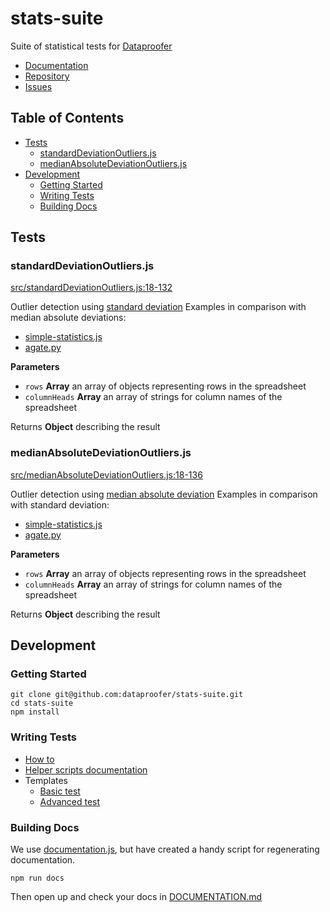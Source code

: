 # stats-suite
Suite of statistical tests for [Dataproofer](https://github.com/dataproofer/Dataproofer)

* [Documentation](https://github.com/dataproofer/stats-suite/blob/master/README.md)
* [Repository](https://github.com/dataproofer/stats-suite/)
* [Issues](https://github.com/dataproofer/stats-suite/issues)

## Table of Contents

* [Tests](https://github.com/dataproofer/stats-suite#tests)
  * [standardDeviationOutliers.js](https://github.com/dataproofer/stats-suite#standarddeviationoutliersjs)
  * [medianAbsoluteDeviationOutliers.js](https://github.com/dataproofer/stats-suite#medianabsolutedeviationoutliersjs)
* [Development](https://github.com/dataproofer/stats-suite#development)
  * [Getting Started](https://github.com/dataproofer/stats-suite#getting-started)
  * [Writing Tests](https://github.com/dataproofer/stats-suite#writing-tests)
  * [Building Docs](https://github.com/dataproofer/stats-suite#documentation)

## Tests

### standardDeviationOutliers.js

[src/standardDeviationOutliers.js:18-132](https://github.com/dataproofer/stats-suite/blob/3bf0ba467787a998d1b5436e9212342708cc2d11/src/standardDeviationOutliers.js#L18-L132 "Source code on GitHub")

Outlier detection using [standard deviation](https://en.wikipedia.org/wiki/standard_deviation)
Examples in comparison with median absolute deviations:

-   [simple-statistics.js](http://simplestatistics.org/docs/#samplestandarddeviation)
-   [agate.py](http://agate-stats.readthedocs.org/en/0.3.1/index.html)

**Parameters**

-   `rows` **Array** an array of objects representing rows in the spreadsheet
-   `columnHeads` **Array** an array of strings for column names of the spreadsheet

Returns **Object** describing the result

### medianAbsoluteDeviationOutliers.js

[src/medianAbsoluteDeviationOutliers.js:18-136](https://github.com/dataproofer/stats-suite/blob/3bf0ba467787a998d1b5436e9212342708cc2d11/src/medianAbsoluteDeviationOutliers.js#L18-L136 "Source code on GitHub")

Outlier detection using [median absolute deviation](https://en.wikipedia.org/wiki/Median_absolute_deviation)
Examples in comparison with standard deviation:

-   [simple-statistics.js](http://simplestatistics.org/docs/#mad)
-   [agate.py](http://agate-stats.readthedocs.org/en/0.3.1/index.html)

**Parameters**

-   `rows` **Array** an array of objects representing rows in the spreadsheet
-   `columnHeads` **Array** an array of strings for column names of the spreadsheet

Returns **Object** describing the result

## Development

### Getting Started

```
git clone git@github.com:dataproofer/stats-suite.git
cd stats-suite
npm install
```

### Writing Tests

* [How to](https://github.com/dataproofer/Dataproofer#creating-a-new-test)
* [Helper scripts documentation](https://github.com/dataproofer/dataproofertest-js/blob/master/DOCUMENTATION.md#util)
* Templates
  * [Basic test](https://github.com/dataproofer/suite-template/blob/master/src/myTest.js)
  * [Advanced test](https://github.com/dataproofer/suite-template/blob/master/src/myAdvancedTest.js)

### Building Docs

We use [documentation.js](https://github.com/documentationjs/documentation), but have created a handy script for regenerating documentation.

```
npm run docs
```

Then open up and check your docs in [DOCUMENTATION.md](https://github.com/dataproofer/info-suite/blob/master/DOCUMENTATION.md)